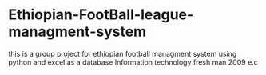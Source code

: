 # Ethiopian-FootBall-league-managment-system
this is a group project for ethiopian football managment system using python and excel as a database
Information technology fresh man 2009 e.c



